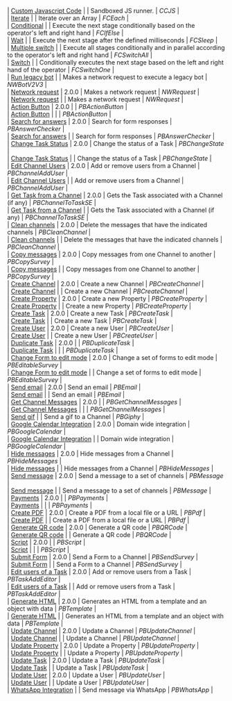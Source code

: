 | [Custom Javascript Code](/docs/documentation/automation/bots/ccjs) |   | Sandboxed JS runner. | _CCJS_ |  
| [Iterate](/docs/documentation/automation/bots/fceach) |   | Iterate over an Array | _FCEach_ |  
| [Conditional](/docs/documentation/automation/bots/fcifelse) |   | Execute the next stage conditionally based on the operator's left and right hand | _FCIfElse_ |  
| [Wait](/docs/documentation/automation/bots/fcsleep) |   | Execute the next stage after the defined milliseconds | _FCSleep_ |  
| [Multiple switch](/docs/documentation/automation/bots/fcswitchall) |   | Execute all stages conditionally and in parallel according to the operator's left and right hand | _FCSwitchAll_ |  
| [Switch](/docs/documentation/automation/bots/fcswitchone) |   | Conditionally executes the next stage based on the left and right hand of the operator | _FCSwitchOne_ |  
| [Run legacy bot](/docs/documentation/automation/bots/nwbotv2v3) |   | Makes a network request to execute a legacy bot | _NWBotV2V3_ |  
| [Network request](/docs/documentation/automation/bots/nwrequest-2.0.0) | 2.0.0 | Makes a network request | _NWRequest_ |  
| [Network request](/docs/documentation/automation/bots/nwrequest) |   | Makes a network request | _NWRequest_ |  
| [Action Button](/docs/documentation/automation/bots/pbactionbutton-2.0.0) | 2.0.0 |  | _PBActionButton_ |  
| [Action Button](/docs/documentation/automation/bots/pbactionbutton) |   |  | _PBActionButton_ |  
| [Search for answers](/docs/documentation/automation/bots/pbanswerchecker-2.0.0) | 2.0.0 | Search for form responses | _PBAnswerChecker_ |  
| [Search for answers](/docs/documentation/automation/bots/pbanswerchecker) |   | Search for form responses | _PBAnswerChecker_ |  
| [Change Task Status](/docs/documentation/automation/bots/pbchangestate-2.0.0) | 2.0.0 | Change the status of a Task | _PBChangeState_ |  
| [Change Task Status](/docs/documentation/automation/bots/pbchangestate) |   | Change the status of a Task | _PBChangeState_ |  
| [Edit Channel Users](/docs/documentation/automation/bots/pbchanneladduser-2.0.0) | 2.0.0 | Add or remove users from a Channel | _PBChannelAddUser_ |  
| [Edit Channel Users](/docs/documentation/automation/bots/pbchanneladduser) |   | Add or remove users from a Channel | _PBChannelAddUser_ |  
| [Get Task from a Channel](/docs/documentation/automation/bots/pbchanneltotaskse-2.0.0) | 2.0.0 | Gets the Task associated with a Channel (if any) | _PBChannelToTaskSE_ |  
| [Get Task from a Channel](/docs/documentation/automation/bots/pbchanneltotaskse) |   | Gets the Task associated with a Channel (if any) | _PBChannelToTaskSE_ |  
| [Clean channels](/docs/documentation/automation/bots/pbcleanchannel-2.0.0) | 2.0.0 | Delete the messages that have the indicated channels | _PBCleanChannel_ |  
| [Clean channels](/docs/documentation/automation/bots/pbcleanchannel) |   | Delete the messages that have the indicated channels | _PBCleanChannel_ |  
| [Copy messages](/docs/documentation/automation/bots/pbcopysurvey-2.0.0) | 2.0.0 | Copy messages from one Channel to another | _PBCopySurvey_ |  
| [Copy messages](/docs/documentation/automation/bots/pbcopysurvey) |   | Copy messages from one Channel to another | _PBCopySurvey_ |  
| [Create Channel](/docs/documentation/automation/bots/pbcreatechannel-2.0.0) | 2.0.0 | Create a new Channel | _PBCreateChannel_ |  
| [Create Channel](/docs/documentation/automation/bots/pbcreatechannel) |   | Create a new Channel | _PBCreateChannel_ |  
| [Create Property](/docs/documentation/automation/bots/pbcreateproperty-2.0.0) | 2.0.0 | Create a new Property | _PBCreateProperty_ |  
| [Create Property](/docs/documentation/automation/bots/pbcreateproperty) |   | Create a new Property | _PBCreateProperty_ |  
| [Create Task](/docs/documentation/automation/bots/pbcreatetask-2.0.0) | 2.0.0 | Create a new Task | _PBCreateTask_ |  
| [Create Task](/docs/documentation/automation/bots/pbcreatetask) |   | Create a new Task | _PBCreateTask_ |  
| [Create User](/docs/documentation/automation/bots/pbcreateuser-2.0.0) | 2.0.0 | Create a new User | _PBCreateUser_ |  
| [Create User](/docs/documentation/automation/bots/pbcreateuser) |   | Create a new User | _PBCreateUser_ |  
| [Duplicate Task](/docs/documentation/automation/bots/pbduplicatetask-2.0.0) | 2.0.0 |  | _PBDuplicateTask_ |  
| [Duplicate Task](/docs/documentation/automation/bots/pbduplicatetask) |   |  | _PBDuplicateTask_ |  
| [Change Form to edit mode](/docs/documentation/automation/bots/pbeditablesurvey-2.0.0) | 2.0.0 | Change a set of forms to edit mode | _PBEditableSurvey_ |  
| [Change Form to edit mode](/docs/documentation/automation/bots/pbeditablesurvey) |   | Change a set of forms to edit mode | _PBEditableSurvey_ |  
| [Send email](/docs/documentation/automation/bots/pbemail-2.0.0) | 2.0.0 | Send an email | _PBEmail_ |  
| [Send email](/docs/documentation/automation/bots/pbemail) |   | Send an email | _PBEmail_ |  
| [Get Channel Messages](/docs/documentation/automation/bots/pbgetchannelmessages-2.0.0) | 2.0.0 |  | _PBGetChannelMessages_ |  
| [Get Channel Messages](/docs/documentation/automation/bots/pbgetchannelmessages) |   |  | _PBGetChannelMessages_ |  
| [Send gif](/docs/documentation/automation/bots/pbgiphy) |   | Send a gif to a Channel | _PBGiphy_ |  
| [Google Calendar Integration](/docs/documentation/automation/bots/pbgooglecalendar-2.0.0) | 2.0.0 | Domain wide integration | _PBGoogleCalendar_ |  
| [Google Calendar Integration](/docs/documentation/automation/bots/pbgooglecalendar) |   | Domain wide integration | _PBGoogleCalendar_ |  
| [Hide messages](/docs/documentation/automation/bots/pbhidemessages-2.0.0) | 2.0.0 | Hide messages from a Channel | _PBHideMessages_ |  
| [Hide messages](/docs/documentation/automation/bots/pbhidemessages) |   | Hide messages from a Channel | _PBHideMessages_ |  
| [Send message](/docs/documentation/automation/bots/pbmessage-2.0.0) | 2.0.0 | Send a message to a set of channels | _PBMessage_ |  
| [Send message](/docs/documentation/automation/bots/pbmessage) |   | Send a message to a set of channels | _PBMessage_ |  
| [Payments](/docs/documentation/automation/bots/pbpayments-2.0.0) | 2.0.0 |  | _PBPayments_ |  
| [Payments](/docs/documentation/automation/bots/pbpayments) |   |  | _PBPayments_ |  
| [Create PDF](/docs/documentation/automation/bots/pbpdf-2.0.0) | 2.0.0 | Create a PDF from a local file or a URL | _PBPdf_ |  
| [Create PDF](/docs/documentation/automation/bots/pbpdf) |   | Create a PDF from a local file or a URL | _PBPdf_ |  
| [Generate QR code](/docs/documentation/automation/bots/pbqrcode-2.0.0) | 2.0.0 | Generate a QR code | _PBQRCode_ |  
| [Generate QR code](/docs/documentation/automation/bots/pbqrcode) |   | Generate a QR code | _PBQRCode_ |  
| [Script](/docs/documentation/automation/bots/pbscript-2.0.0) | 2.0.0 |  | _PBScript_ |  
| [Script](/docs/documentation/automation/bots/pbscript) |   |  | _PBScript_ |  
| [Submit Form](/docs/documentation/automation/bots/pbsendsurvey-2.0.0) | 2.0.0 | Send a Form to a Channel | _PBSendSurvey_ |  
| [Submit Form](/docs/documentation/automation/bots/pbsendsurvey) |   | Send a Form to a Channel | _PBSendSurvey_ |  
| [Edit users of a Task](/docs/documentation/automation/bots/pbtaskaddeditor-2.0.0) | 2.0.0 | Add or remove users from a Task | _PBTaskAddEditor_ |  
| [Edit users of a Task](/docs/documentation/automation/bots/pbtaskaddeditor) |   | Add or remove users from a Task | _PBTaskAddEditor_ |  
| [Generate HTML](/docs/documentation/automation/bots/pbtemplate-2.0.0) | 2.0.0 | Generates an HTML from a template and an object with data | _PBTemplate_ |  
| [Generate HTML](/docs/documentation/automation/bots/pbtemplate) |   | Generates an HTML from a template and an object with data | _PBTemplate_ |  
| [Update Channel](/docs/documentation/automation/bots/pbupdatechannel-2.0.0) | 2.0.0 | Update a Channel | _PBUpdateChannel_ |  
| [Update Channel](/docs/documentation/automation/bots/pbupdatechannel) |   | Update a Channel | _PBUpdateChannel_ |  
| [Update Property](/docs/documentation/automation/bots/pbupdateproperty-2.0.0) | 2.0.0 | Update a Property | _PBUpdateProperty_ |  
| [Update Property](/docs/documentation/automation/bots/pbupdateproperty) |   | Update a Property | _PBUpdateProperty_ |  
| [Update Task](/docs/documentation/automation/bots/pbupdatetask-2.0.0) | 2.0.0 | Update a Task | _PBUpdateTask_ |  
| [Update Task](/docs/documentation/automation/bots/pbupdatetask) |   | Update a Task | _PBUpdateTask_ |  
| [Update User](/docs/documentation/automation/bots/pbupdateuser-2.0.0) | 2.0.0 | Update a User | _PBUpdateUser_ |  
| [Update User](/docs/documentation/automation/bots/pbupdateuser) |   | Update a User | _PBUpdateUser_ |  
| [WhatsApp Integration](/docs/documentation/automation/bots/pbwhatsapp) |   | Send message via WhatsApp | _PBWhatsApp_ |